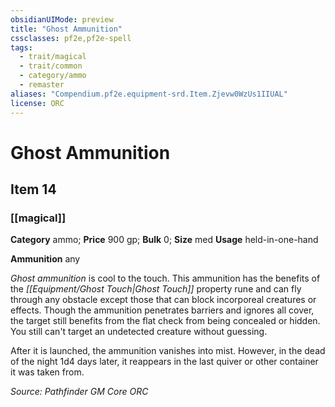 ```yaml
---
obsidianUIMode: preview
title: "Ghost Ammunition"
cssclasses: pf2e,pf2e-spell
tags:
  - trait/magical
  - trait/common
  - category/ammo
  - remaster
aliases: "Compendium.pf2e.equipment-srd.Item.Zjevw0WzUs1IIUAL"
license: ORC
---
```

# Ghost Ammunition
## Item 14
### [[magical]]

**Category** ammo; 
**Price** 900 gp; 
**Bulk** 0; **Size** med
**Usage** held-in-one-hand

**Ammunition** any

_Ghost ammunition_ is cool to the touch. This ammunition has the benefits of the _[[Equipment/Ghost Touch|Ghost Touch]]_ property rune and can fly through any obstacle except those that can block incorporeal creatures or effects. Though the ammunition penetrates barriers and ignores all cover, the target still benefits from the flat check from being concealed or hidden. You still can't target an undetected creature without guessing.

After it is launched, the ammunition vanishes into mist. However, in the dead of the night 1d4 days later, it reappears in the last quiver or other container it was taken from.

*Source: Pathfinder GM Core*
*ORC*